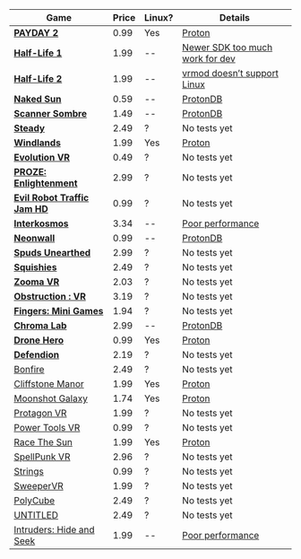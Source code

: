 |**Game**                                                                                             |**Price**|**Linux?**|**Details**                                                                                     |
|-----------------------------------------------------------------------------------------------------|---------|----------|------------------------------------------------------------------------------------------------|
|[**PAYDAY 2**](https://store.steampowered.com/app/218620/)                                           |0.99     |Yes       |[Proton](https://www.protondb.com/app/218620)                                                   |
|[**Half-Life 1**](https://store.steampowered.com/app/70/HalfLife/)                                   |1.99     |--        |[Newer SDK too much work for dev](https://github.com/maxvollmer/Half-Life-VR/issues/2)          |
|[**Half-Life 2**](https://store.steampowered.com/app/220/HalfLife_2/)                                |1.99     |--        |[vrmod doesn’t support Linux](https://steamcommunity.com/sharedfiles/filedetails/?id=1678408548)|
|[**Naked Sun**](https://store.steampowered.com/app/762490/Naked_Sun/)                                |0.59     |--        |[ProtonDB](https://www.protondb.com/app/762490)                                                 |
|[**Scanner Sombre**](https://store.steampowered.com/app/475190/Scanner_Sombre/)                      |1.49     |--        |[ProtonDB](https://www.protondb.com/app/475190)                                                 |
|[**Steady**](https://store.steampowered.com/app/986670/Steady/)                                      |2.49     |?         |No tests yet                                                                                    |
|[**Windlands**](https://store.steampowered.com/app/428370/Windlands/)                                |1.99     |Yes       |[Proton](https://www.protondb.com/app/428370)                                                   |
|[**Evolution VR**](https://store.steampowered.com/app/549760/Evolution_VR/)                          |0.49     |?         |No tests yet                                                                                    |
|[**PROZE: Enlightenment**](https://store.steampowered.com/app/924250/PROZE_Enlightenment/)           |2.99     |?         |No tests yet                                                                                    |
|[**Evil Robot Traffic Jam HD**](https://store.steampowered.com/app/404390/Evil_Robot_Traffic_Jam_HD/)|0.99     |?         |No tests yet                                                                                    |
|[**Interkosmos**](https://store.steampowered.com/app/579110/Interkosmos/)                            |3.34     |--        |[Poor performance](https://www.protondb.com/app/579110)                                         |
|[**Neonwall**](https://store.steampowered.com/app/787650/Neonwall/)                                  |0.99     |--        |[ProtonDB](https://www.protondb.com/app/787650)                                                 |
|[**Spuds Unearthed**](https://store.steampowered.com/app/909570/Spuds_Unearthed/)                    |2.99     |?         |No tests yet                                                                                    |
|[**Squishies**](https://store.steampowered.com/app/593060/Squishies/)                                |2.49     |?         |No tests yet                                                                                    |
|[**Zooma VR**](https://store.steampowered.com/app/1214410/Zooma_VR/)                                 |2.03     |?         |No tests yet                                                                                    |
|[**Obstruction : VR**](https://store.steampowered.com/app/918060/Obstruction__VR/)                   |3.19     |?         |No tests yet                                                                                    |
|[**Fingers: Mini Games**](https://store.steampowered.com/app/1348270/Fingers_Mini_Games/)            |1.94     |?         |No tests yet                                                                                    |
|[**Chroma Lab**](https://store.steampowered.com/app/587470/Chroma_Lab/)                              |2.99     |--        |[ProtonDB](https://www.protondb.com/app/587470)                                                 |
|[**Drone Hero**](https://store.steampowered.com/app/571430/Drone_Hero/)                              |0.99     |Yes       |[Proton](https://www.protondb.com/app/571430)                                                   |
|[**Defendion**](https://store.steampowered.com/app/848710/Defendion/)                                |2.19     |?         |No tests yet                                                                                    |
|[Bonfire](https://store.steampowered.com/app/1232310/Bonfire/)                                       |2.49     |?         |No tests yet                                                                                    |
|[Cliffstone Manor](https://store.steampowered.com/app/698910/Cliffstone_Manor/)                      |1.99     |Yes       |[Proton](https://www.protondb.com/app/698910)                                                   |
|[Moonshot Galaxy](https://store.steampowered.com/app/471160/Moonshot_Galaxy/)                        |1.74     |Yes       |[Proton](https://www.protondb.com/app/471160)                                                   |
|[Protagon VR](https://store.steampowered.com/app/698100/Protagon_VR/)                                |1.99     |?         |No tests yet                                                                                    |
|[Power Tools VR](https://store.steampowered.com/app/591920/Power_Tools_VR/)                          |0.99     |?         |No tests yet                                                                                    |
|[Race The Sun](https://store.steampowered.com/app/253030/Race_The_Sun/)                              |1.99     |Yes       |[Proton](https://www.protondb.com/app/253030)                                                   |
|[SpellPunk VR](https://store.steampowered.com/app/1258980/SpellPunk_VR/)                             |2.96     |?         |No tests yet                                                                                    |
|[Strings](https://store.steampowered.com/app/1213810/Strings/)                                       |0.99     |?         |No tests yet                                                                                    |
|[SweeperVR](https://store.steampowered.com/app/716360/SweeperVR/)                                    |1.99     |?         |No tests yet                                                                                    |
|[PolyCube](https://store.steampowered.com/app/798790/PolyCube/)                                      |2.49     |?         |No tests yet                                                                                    |
|[UNTITLED](https://store.steampowered.com/app/639770/UNTITLED/)                                      |2.49     |?         |No tests yet                                                                                    |
|[Intruders: Hide and Seek](https://store.steampowered.com/app/1045840/Intruders_Hide_and_Seek/)      |1.99     |--        |[Poor performance](https://www.protondb.com/app/1045840)                                        |
